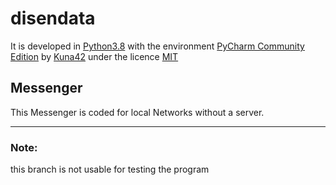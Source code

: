 # disendata
It is developed in [Python3.8](https://www.python.org/downloads/release/python-383/) 
with the environment [PyCharm Community Edition](https://www.jetbrains.com/pycharm/download)
by [Kuna42](https://github.com/Kuna42)
under the licence [MIT](https://opensource.org/licenses/MIT)

## Messenger
This Messenger is coded for local Networks without a server.


---
### Note:
this branch is not usable for testing the program